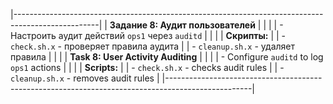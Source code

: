 |---------------------------------------------------------------------------------------------------|
| **Задание 8: Аудит пользователей**                                                              |
|                                                                                                   |
| - Настроить аудит действий `ops1` через `auditd`                                                |
|                                                                                                   |
| **Скрипты:**                                                                                     |
| - `check.sh.x` - проверяет правила аудита                                                         |
| - `cleanup.sh.x` - удаляет правила                                                                |
|                                                                                                   |
| **Task 8: User Activity Auditing**                                                               |
|                                                                                                   |
| - Configure `auditd` to log `ops1` actions                                                      |
|                                                                                                   |
| **Scripts:**                                                                                     |
| - `check.sh.x` - checks audit rules                                                                |
| - `cleanup.sh.x` - removes audit rules                                                             |
|---------------------------------------------------------------------------------------------------|
